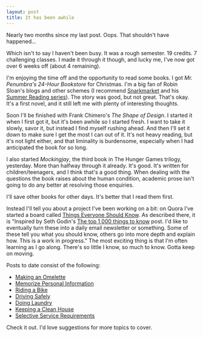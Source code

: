 ```yaml
---
layout: post
title: It has been awhile
---
```


Nearly two months since my last post.  Oops.  That shouldn't have happened...

Which isn't to say I haven't been busy.  It was a rough semester.  19 credits.  7 challenging classes. I made it through it though, and lucky me, I've now got over 6 weeks off (about 4 remaining).  

I'm enjoying the time off and the opportunity to read some books.  I got *Mr. Penumbra's 24-Hour Bookstore* for Christmas.  I'm a big fan of Robin Sloan's blogs and other schemes (I recommend [Snarkmarket](http://snarkmarket.com/) and his [Summer Reading series](http://www.robinsloan.com/summer-reading/)).  The story was good, but not great.  That's okay.  It's a first novel, and it still left me with plenty of interesting thoughts.

Soon I'll be finished with Frank Chimero's *The Shape of Design*.  I started it when I first got it, but it's been awhile so I started fresh.  I want to take it slowly, savor it, but instead I find myself rushing ahead.  And then I'll set it down to make sure I get the most I can out of it.  It's not heavy reading, but it's not light either, and that liminality is burdensome, especially when I had anticipated the book for so long.

I also started *Mockingjay*, the third book in The Hunger Games trilogy, yesterday.  More than halfway through it already.  It's good.  It's written for children/teenagers, and I think that's a good thing.  When dealing with the questions the book raises about the human condition, academic prose isn't going to do any better at resolving those enquiries.

I'll save other books for other days.  It's better that I read them first.

Instead I'll tell you about a project I've been working on a bit: on Quora I've started a board called [Things Everyone Should Know](http://www.quora.com/Things-Everyone-Should-Know).  As described there, it is "Inspired by Seth Godin's [The top 1,000 things to know](http://sethgodin.typepad.com/seths_blog/2004/12/the_top_1000_th.html) post.  I'd like to eventually turn these into a daily email newsletter or something.  Some of these tell you what you should know, others go into more depth and explain how.  This is a work in progress."  The most exciting thing is that I'm often learning as I go along.  There's so little I know, so much to know.  Gotta keep on moving.

Posts to date consist of the following:

* [Making an Omelette](http://www.quora.com/Things-Everyone-Should-Know/Making-an-Omelette)
* [Memorize Personal Information](http://www.quora.com/Things-Everyone-Should-Know/Memorize-Personal-Information)
* [Riding a Bike](http://www.quora.com/Things-Everyone-Should-Know/Riding-a-Bike)
* [Driving Safely](http://www.quora.com/Things-Everyone-Should-Know/Driving-Safely)
* [Doing Laundry](http://www.quora.com/Things-Everyone-Should-Know/Doing-Laundry)
* [Keeping a Clean House](http://www.quora.com/Things-Everyone-Should-Know/Keeping-a-Clean-House)
* [Selective Service Requirements](http://www.quora.com/Things-Everyone-Should-Know/Selective-Service-Requirements)

Check it out.  I'd love suggestions for more topics to cover. 
